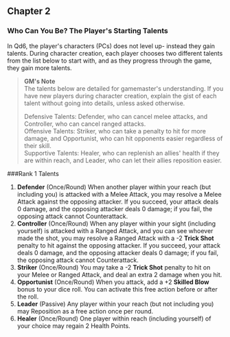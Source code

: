 ## Chapter 2
### Who Can You Be? The Player's Starting Talents

In Qd6, the player's characters (PCs) does not level up- instead they gain talents. During character creation, each player chooses two different talents from the list below to start with, and as they progress through the game, they gain more talents.

> **GM's Note**   
> The talents below are detailed for gamemaster's understanding. If you have new players during character creation, explain the gist of each talent without going into details, unless asked otherwise.
>
> Defensive Talents: Defender, who can cancel melee attacks, and Controller, who can cancel ranged attacks.  
> Offensive Talents: Striker, who can take a penalty to hit for more damage, and Opportunist, who can hit opponents easier regardless of their skill.  
> Supportive Talents: Healer, who can replenish an allies' health if they are within reach, and Leader, who can let their allies reposition easier.  

###Rank 1 Talents
1. **Defender** (Once/Round) When another player within your reach (but including you) is attacked with a Melee Attack, you may resolve a Melee Attack against the opposing attacker. If you succeed, your attack deals 0 damage, and the opposing attacker deals 0 damage; if you fail, the opposing attack cannot Counterattack.  
2. **Controller** (Once/Round) When any player within your sight (including yourself) is attacked with a Ranged Attack, and you can see whoever made the shot, you may resolve a Ranged Attack with a -2 **Trick Shot** penalty to hit against the opposing attacker. If you succeed, your attack deals 0 damage, and the opposing attacker deals 0 damage; if you fail, the opposing attack cannot Counterattack.  
3. **Striker** (Once/Round) You may take a -2 **Trick Shot** penalty to hit on your Melee or Ranged Attack, and deal an extra 2 damage when you hit.  
4. **Opportunist** (Once/Round) When you attack, add a +2 **Skilled Blow** bonus to your dice roll. You can activate this free action before or after the roll.  
5. **Leader** (Passive) Any player within your reach (but not including you) may Reposition as a free action once per round.  
6. **Healer** (Once/Round) One player within reach (including yourself) of your choice may regain 2 Health Points.  